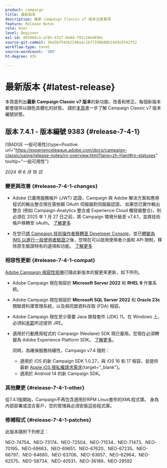 ```yaml
---
product: campaign
title: 最新版本
description: 最新 Campaign Classic v7 版本注意事項
feature: Release Notes
role: User
level: Beginner
exl-id: d65869ca-a785-4327-8e8d-791c28e4696c
source-git-commit: 4be5bf54362240aac1b77298b08b14d3e5542f52
workflow-type: tm+mt
source-wordcount: '385'
ht-degree: 93%

---
```


# 最新版本 {#latest-release}

本頁面列出&#x200B;**最新 Campaign Classic v7 版本**&#x200B;的新功能、改善和修正。每個新版本都會提供以顏色具體化的狀態。 請於[本頁](rn-overview.md)進一步了解 Campaign Classic v7 版本編號狀態。

## 版本 7.4.1 - 版本編號 9383 {#release-7-4-1}

[!BADGE 一般可用性]{type=Positive url="https://experienceleague.adobe.com/docs/campaign-classic/using/release-notes/rn-overview.html?lang=zh-Hant#rn-statuses" tooltip="一般可用性"}

_2024 年 6 月 18 日_

### 變更與改善 {#release-7-4-1-changes}

* Adobe 已棄用服務帳戶 (JWT) 認證，Campaign 與 Adobe 解決方案和應用程式的輸出整合現在需依賴 OAuth 伺服器對伺服器認證。 如果您已實作輸出整合 (例如 Campaign-Analytics 整合或 Experience Cloud 觸發器整合)，則必須在 2025 年 1 月 27 日之前，將 Campaign 環境升級至 v7.4.1，並將技術帳戶移轉至 oAuth。 [了解更多](../../integrations/using/oauth-technical-account.md)

* 在您已[將 Campaign 技術操作者移轉至 Developer Console](../../technotes/using/ims-migration.md)，並已[轉變為 IMS 以進行一般使用者驗證](../../technotes/using/migrate-users-to-ims.md)之後，您現在可以啟用使用者介面和 API 限制，移除原生驗證特有的選項和功能。 [了解更多](../../technotes/using/impact-ims-migration.md)


### 相容性更新 {#release-7-4-1-compat}

[Adobe Campaign 相容性矩陣](compatibility-matrix.md)已隨此新版本的變更來更新，如下所列。

* Adobe Campaign 現在相容於 **Microsoft Server 2022** 和 **RHEL 9** 作業系統。

* Adobe Campaign 現在相容於 **Microsoft SQL Server 2022** 和 **Oracle 23c** 關聯資料庫管理系統，以及與同盟資料存取 (FDA) 相容。

* Adobe Campaign 現在至少需要 Java 開發套件 (JDK) 11。在 Windows 上，必須如[本節](../../installation/using/application-server.md#jdk)所述提供 JRE。

* 適用於行動應用程式的 Campaign (Neolane) SDK 現已棄用。您現在必須轉變為 Adobe Experience Platform SDK。 [了解更多](deprecated-features.md)。

  同時，為確保服務持續性，Campaign v7.4 隨附：

   * 適用於 iOS 的新 Campaign SDK 1.0.27，與 iOS 16 和 17 相容，並提供最新 [Apple iOS 隱私權請求需求](https://developer.apple.com/news/?id=r1henawx){target="_blank"}。
   * 適用於 Android 14 的新 Campaign SDK。

### 其他變更 {#release-7-4-1-other}

從7.4.1版開始，Campaign不再包含適用於RPM Linux套件的XML程式庫。 身為內部部署或混合客戶，您的管理員必須安裝這些程式庫。

### 修補程式 {#release-7-4-1-patches}

此版本隨附下列修正：

NEO-74754、NEO-73174、NEO-72504、NEO-71534、NEO-71473、NEO-70195、NEO-69663、NEO-69651、NEO-67620、NEO-67235、NEO-66797、NEO-64680、NEO-63706、NEO-63657、NEO-62964、NEO-62575、NEO-58734、NEO-40531、NEO-36189、NEO-29592

